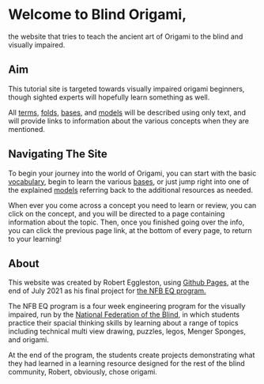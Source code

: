 # Welcome to Blind Origami, 
the website that tries to teach the ancient art of Origami to the blind and visually impaired.

## Aim

This tutorial site is targeted towards visually impaired origami beginners, though sighted experts will hopefully learn something as well.

All [terms](vocab.md), [folds](folds.md), [bases](bases.md), and [models](models.md) will be described using only text, and will provide links to information about the various concepts when they are mentioned.


## Navigating The Site

To begin your journey into the world of Origami, you can start with the basic [vocabulary](vocab.md), begin to learn the various [bases](bases.md), or just jump right into one of the explained [models](models.md) referring back to the additional resources as needed. 

When ever you come across a concept you need to learn or review, you can click on the concept, and you will be directed to a page containing information about the topic.
Then, once you finished going over the info, you can click the previous page link, at the bottom of every page, to return to your learning!


## About

This website was created by Robert Eggleston, using [Github Pages](https://pages.github.com/), at the end of July 2021 as his final project for [the NFB EQ program.](https://nfb.org/programs-services/national-center-blind-youth-science/nfb-eq)

The NFB EQ program is a four week engineering program for the visually impaired, run by the [National Federation of the Blind](https://nfb.org/), in which students practice their spacial thinking skills by learning about a range of topics including technical multi view drawing, puzzles, legos, Menger Sponges, and origami. 

At the end of the program, the students create projects demonstrating what they had learned in a learning resource designed for the rest of the blind community, Robert, obviously, chose origami.
